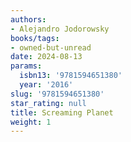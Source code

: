 ```yaml
---
authors:
- Alejandro Jodorowsky
books/tags:
- owned-but-unread
date: 2024-08-13
params:
  isbn13: '9781594651380'
  year: '2016'
slug: '9781594651380'
star_rating: null
title: Screaming Planet
weight: 1
---
```



<!--more-->